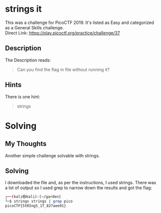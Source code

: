 # strings it
This was a challenge for PicoCTF 2019.  It's listed as Easy and categorized as a General Skills challenge.  
Direct Link: https://play.picoctf.org/practice/challenge/37

## Description
The Description reads:
> Can you find the flag in file without running it?

## Hints
There is one hint:
> strings

# Solving
## My Thoughts
Another simple challenge solvable with strings.

## Solving
I downloaded the file and, as per the instructions, I used strings.  There was a lot of output so I used grep to narrow down the results and got the flag:

``` bash
┌──(kali㉿kali)-[~/garden]
└─$ strings strings | grep pico
picoCTF{5tRIng5_1T_827aee91}
```
